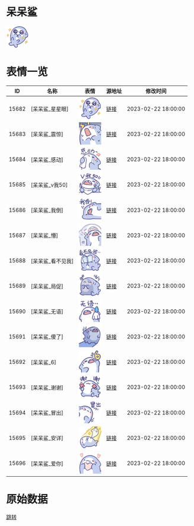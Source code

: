 # 呆呆鲨

<img src="./cover.png" height="60" alt="cover" />

# 表情一览

|ID|名称|表情|源地址|修改时间|
|----|----|----|----|----|
|15682|[呆呆鲨_星星眼]|<img src="./pic/015682_%5B呆呆鲨_星星眼%5D.png" height="60" alt="星星眼"/>|[链接](https://i0.hdslb.com/bfs/garb/6931c3da8aeaf83754888eaab141a57e88f2ebba.png)|2023-02-22 18:00:00|
|15683|[呆呆鲨_震惊]|<img src="./pic/015683_%5B呆呆鲨_震惊%5D.png" height="60" alt="震惊"/>|[链接](https://i0.hdslb.com/bfs/garb/81c0f49795c889c13e9a590c777fbebc4b8cfdf5.png)|2023-02-22 18:00:00|
|15684|[呆呆鲨_感动]|<img src="./pic/015684_%5B呆呆鲨_感动%5D.png" height="60" alt="感动"/>|[链接](https://i0.hdslb.com/bfs/garb/1a6b3e45568ad55c77340c6c1bcc0e5300496877.png)|2023-02-22 18:00:00|
|15685|[呆呆鲨_v我50]|<img src="./pic/015685_%5B呆呆鲨_v我50%5D.png" height="60" alt="v我50"/>|[链接](https://i0.hdslb.com/bfs/garb/2ac471e74328218e3fef5aa66a1f2b03f38aa7bb.png)|2023-02-22 18:00:00|
|15686|[呆呆鲨_我倒]|<img src="./pic/015686_%5B呆呆鲨_我倒%5D.png" height="60" alt="我倒"/>|[链接](https://i0.hdslb.com/bfs/garb/31dd87737ab0133b7fa847cb61b50decd4ee2db7.png)|2023-02-22 18:00:00|
|15687|[呆呆鲨_懵]|<img src="./pic/015687_%5B呆呆鲨_懵%5D.png" height="60" alt="懵"/>|[链接](https://i0.hdslb.com/bfs/garb/6268bfb654a878112ea34b595fd3aa7e9668628e.png)|2023-02-22 18:00:00|
|15688|[呆呆鲨_看不见我]|<img src="./pic/015688_%5B呆呆鲨_看不见我%5D.png" height="60" alt="看不见我"/>|[链接](https://i0.hdslb.com/bfs/garb/a0923eaa993a9d537a3a16090afd8748688a8382.png)|2023-02-22 18:00:00|
|15689|[呆呆鲨_局促]|<img src="./pic/015689_%5B呆呆鲨_局促%5D.png" height="60" alt="局促"/>|[链接](https://i0.hdslb.com/bfs/garb/a31943705845ddf7447a7b912260f785f6092bd2.png)|2023-02-22 18:00:00|
|15690|[呆呆鲨_无语]|<img src="./pic/015690_%5B呆呆鲨_无语%5D.png" height="60" alt="无语"/>|[链接](https://i0.hdslb.com/bfs/garb/69f57e9ce2358197bd96103e4597723fd6ae0d2b.png)|2023-02-22 18:00:00|
|15691|[呆呆鲨_傻了]|<img src="./pic/015691_%5B呆呆鲨_傻了%5D.png" height="60" alt="傻了"/>|[链接](https://i0.hdslb.com/bfs/garb/caa8feb6ad7aa26c2449d8267366c2fdcf2565a5.png)|2023-02-22 18:00:00|
|15692|[呆呆鲨_6]|<img src="./pic/015692_%5B呆呆鲨_6%5D.png" height="60" alt="6"/>|[链接](https://i0.hdslb.com/bfs/garb/3a0c89c98f8bc14671fe2585b634e7f3669d9609.png)|2023-02-22 18:00:00|
|15693|[呆呆鲨_谢谢]|<img src="./pic/015693_%5B呆呆鲨_谢谢%5D.png" height="60" alt="谢谢"/>|[链接](https://i0.hdslb.com/bfs/garb/90ba5c9b74d084b2124283cfebd0779921eb7a01.png)|2023-02-22 18:00:00|
|15694|[呆呆鲨_冒出]|<img src="./pic/015694_%5B呆呆鲨_冒出%5D.png" height="60" alt="冒出"/>|[链接](https://i0.hdslb.com/bfs/garb/dfa8a46f2457ccc04fcc2f219f9269e3ab539b6b.png)|2023-02-22 18:00:00|
|15695|[呆呆鲨_安详]|<img src="./pic/015695_%5B呆呆鲨_安详%5D.png" height="60" alt="安详"/>|[链接](https://i0.hdslb.com/bfs/garb/eaf7b607390fd2d77b10b9aa504bdbaac35d8650.png)|2023-02-22 18:00:00|
|15696|[呆呆鲨_爱你]|<img src="./pic/015696_%5B呆呆鲨_爱你%5D.png" height="60" alt="爱你"/>|[链接](https://i0.hdslb.com/bfs/garb/aad8791d23b2ffc610df24ed95f1e3f535bbac72.png)|2023-02-22 18:00:00|

# 原始数据

[跳转](./raw.json)

